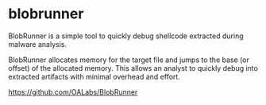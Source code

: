 # blobrunner
BlobRunner is a simple tool to quickly debug shellcode extracted during malware analysis.

BlobRunner allocates memory for the target file and jumps to the base (or offset) of the allocated memory. This allows an analyst to quickly debug into extracted artifacts with minimal overhead and effort.

https://github.com/OALabs/BlobRunner